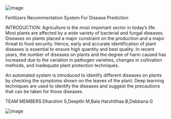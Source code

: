![image](https://drive.google.com/file/d/1fw5tcyHv0CN63WMmReUiKlnkHMNHFWdy/view?usp=sharing)

Fertilizers Recommentation System For Disease Prediction


INTRODUCTION:
                                 Agriculture is the most important sector in today’s life. Most plants are affected by a wide variety of bacterial and fungal diseases. Diseases on plants placed a major constraint on the production and a major threat to food security. Hence, early and accurate identification of plant diseases is essential to ensure high quantity and best quality. In recent years, the number of diseases on plants and the degree of harm caused has increased due to the variation in pathogen varieties, changes in cultivation methods, and inadequate plant protection techniques. 

An automated system is introduced to identify different diseases on plants by checking the symptoms shown on the leaves of the plant. Deep learning techniques are used to identify the diseases and suggest the precautions that can be taken for those diseases. 

TEAM MEMBERS:Dharshini S,Deepthi M,Bala Harshithaa B,Debbana G

![image](https://user-images.githubusercontent.com/53814728/190921919-94303922-aac3-4b5a-aff1-a46440797a1a.png)


                                    

